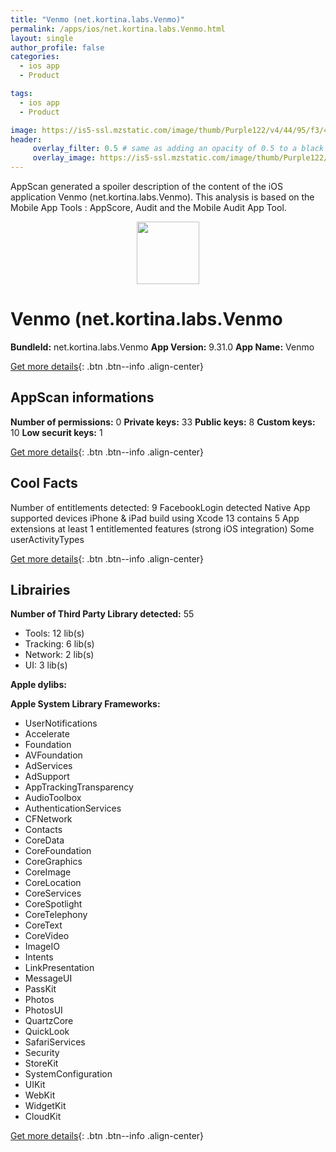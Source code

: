 ```yaml
---
title: "Venmo (net.kortina.labs.Venmo)"
permalink: /apps/ios/net.kortina.labs.Venmo.html
layout: single
author_profile: false
categories: 
  - ios app 
  - Product 

tags: 
  - ios app 
  - Product 

image: https://is5-ssl.mzstatic.com/image/thumb/Purple122/v4/44/95/f3/4495f345-477a-d9ca-c7c1-9cc2c0026ee9/AppIcon-1x_U007emarketing-0-7-0-85-220.png/512x512bb.jpg
header: 
     overlay_filter: 0.5 # same as adding an opacity of 0.5 to a black background
     overlay_image: https://is5-ssl.mzstatic.com/image/thumb/Purple122/v4/44/95/f3/4495f345-477a-d9ca-c7c1-9cc2c0026ee9/AppIcon-1x_U007emarketing-0-7-0-85-220.png/512x512bb.jpg
---
```

AppScan generated a spoiler description of the content of the iOS application Venmo (net.kortina.labs.Venmo). This analysis is based on the Mobile App Tools : AppScore, Audit and the Mobile Audit App Tool.

  
  
<div style="text-align: center;"><img src="https://is5-ssl.mzstatic.com/image/thumb/Purple122/v4/44/95/f3/4495f345-477a-d9ca-c7c1-9cc2c0026ee9/AppIcon-1x_U007emarketing-0-7-0-85-220.png/512x512bb.jpg" width="100" height="100"></div>  
  
# Venmo (net.kortina.labs.Venmo

**BundleId:** net.kortina.labs.Venmo
**App Version:** 9.31.0
**App Name:** Venmo


[Get more details](/pricing.html){: .btn .btn--info .align-center}  
  
## AppScan informations 

**Number of permissions:** 0
**Private keys:** 33
**Public keys:** 8
**Custom keys:** 10
**Low securit keys:** 1
  
[Get more details](/pricing.html){: .btn .btn--info .align-center}

## Cool Facts

Number of entitlements detected: 9
FacebookLogin detected
Native App
supported devices iPhone & iPad
build using Xcode 13
contains 5 App extensions
at least 1 entitlemented features (strong iOS integration)
Some userActivityTypes
  
[Get more details](/pricing.html){: .btn .btn--info .align-center}

## Librairies 
**Number of Third Party Library detected:** 55
- Tools: 12 lib(s)
- Tracking: 6 lib(s)
- Network: 2 lib(s)
- UI: 3 lib(s)

**Apple dylibs:**


**Apple System Library Frameworks:**
- UserNotifications
- Accelerate
- Foundation
- AVFoundation
- AdServices
- AdSupport
- AppTrackingTransparency
- AudioToolbox
- AuthenticationServices
- CFNetwork
- Contacts
- CoreData
- CoreFoundation
- CoreGraphics
- CoreImage
- CoreLocation
- CoreServices
- CoreSpotlight
- CoreTelephony
- CoreText
- CoreVideo
- ImageIO
- Intents
- LinkPresentation
- MessageUI
- PassKit
- Photos
- PhotosUI
- QuartzCore
- QuickLook
- SafariServices
- Security
- StoreKit
- SystemConfiguration
- UIKit
- WebKit
- WidgetKit
- CloudKit


  
[Get more details](/pricing.html){: .btn .btn--info .align-center}

